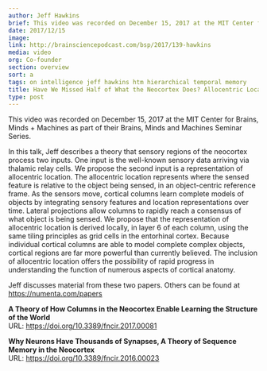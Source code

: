 ```yaml
---
author: Jeff Hawkins
brief: This video was recorded on December 15, 2017 at the MIT Center for Brains, Minds + Machines as part of their Brains, Minds and Machines Seminar Series.
date: 2017/12/15
image:
link: http://brainsciencepodcast.com/bsp/2017/139-hawkins
media: video
org: Co-founder
section: overview
sort: a
tags: on intelligence jeff hawkins htm hierarchical temporal memory
title: Have We Missed Half of What the Neocortex Does? Allocentric Location as the Basis of Perception
type: post
---
```


This video was recorded on December 15, 2017 at the MIT Center for Brains, Minds + Machines as part of their Brains, Minds and Machines Seminar Series.

In this talk, Jeff describes a theory that sensory regions of the neocortex process two inputs. One input is the well-known sensory data arriving via thalamic relay cells. We propose the second input is a representation of allocentric location. The allocentric location represents where the sensed feature is relative to the object being sensed, in an object-centric reference frame. As the sensors move, cortical columns learn complete models of objects by integrating sensory features and location representations over time. Lateral projections allow columns to rapidly reach a consensus of what object is being sensed. We propose that the representation of allocentric location is derived locally, in layer 6 of each column, using the same tiling principles as grid cells in the entorhinal cortex. Because individual cortical columns are able to model complete complex objects, cortical regions are far more powerful than currently believed. The inclusion of allocentric location offers the possibility of rapid progress in understanding the function of numerous aspects of cortical anatomy.

Jeff discusses material from these two papers. Others can be found at https://numenta.com/papers

<b>A Theory of How Columns in the Neocortex Enable Learning the Structure of the World</b>
<br>URL: https://doi.org/10.3389/fncir.2017.00081

<b>Why Neurons Have Thousands of Synapses, A Theory of Sequence Memory in the Neocortex</b>
<br>URL: https://doi.org/10.3389/fncir.2016.00023
